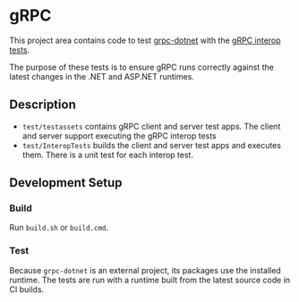 # gRPC

This project area contains code to test [grpc-dotnet](https://github.com/grpc/grpc-dotnet) with the [gRPC interop tests](https://github.com/grpc/grpc/blob/master/doc/interop-test-descriptions.md).

The purpose of these tests is to ensure gRPC runs correctly against the latest changes in the .NET and ASP.NET runtimes.

## Description

* `test/testassets` contains gRPC client and server test apps. The client and server support executing the gRPC interop tests
* `test/InteropTests` builds the client and server test apps and executes them. There is a unit test for each interop test.

## Development Setup

### Build

Run `build.sh` or `build.cmd`.

### Test

Because `grpc-dotnet` is an external project, its packages use the installed runtime. The tests are run with a runtime built from the latest source code in CI builds.
